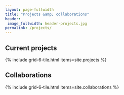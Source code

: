 ```yaml
---
layout: page-fullwidth
title: "Projects &amp; collaborations"
header:
 image_fullwidth: header-projects.jpg
permalink: /projects/
---
```


## Current projects

{% include grid-6-tile.html items=site.projects %}

## Collaborations

{% include grid-6-tile.html items=site.collaborations %}
